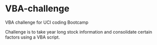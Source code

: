 # VBA-challenge
VBA challenge for UCI coding Bootcamp

Challenge is to take year long stock information and consolidate certain factors using a VBA script.
